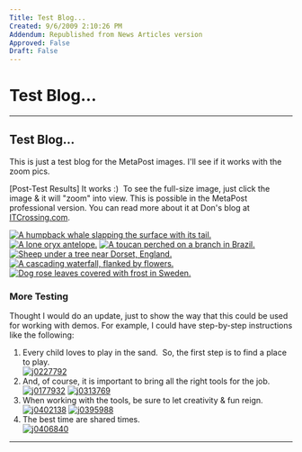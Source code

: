 ```yaml
---
Title: Test Blog...
Created: 9/6/2009 2:10:26 PM
Addendum: Republished from News Articles version
Approved: False
Draft: False
---
```

# Test Blog...

---

## Test Blog...


This is just a test blog for the MetaPost images. I'll see if it works with the zoom pics.



[Post-Test Results] It works :)  To see the full-size image, just click the image & it will "zoom" into view. This is possible in the MetaPost professional version. You can read more about it at Don's blog at [ITCrossing.com](http://www.itcrossing.com/Blog/tabid/103/EntryID/110/Default.aspx).



[![A humpback whale slapping the surface with its tail.](http://www.gilleland.info/Portals/4/images/Blog/WLW/TestBlog_7D15/Humpback%20Whale_thumb.jpg "A humpback whale slapping the surface with its tail.")](/Portals/4/images/Blog/WLW/TestBlog_7D15/Humpback%20Whale_2.jpg) [![A lone oryx antelope.](http://www.gilleland.info/Portals/4/images/Blog/WLW/TestBlog_7D15/Oryx%20Antelope_thumb.jpg "A lone oryx antelope.")](/Portals/4/images/Blog/WLW/TestBlog_7D15/Oryx%20Antelope_2.jpg) [![A toucan perched on a branch in Brazil.](http://www.gilleland.info/Portals/4/images/Blog/WLW/TestBlog_7D15/Toco%20Toucan_thumb.jpg "A toucan perched on a branch in Brazil.")](/Portals/4/images/Blog/WLW/TestBlog_7D15/Toco%20Toucan_2.jpg) [![Sheep under a tree near Dorset, England.](http://www.gilleland.info/Portals/4/images/Blog/WLW/TestBlog_7D15/Tree_thumb.jpg "Sheep under a tree near Dorset, England.")](/Portals/4/images/Blog/WLW/TestBlog_7D15/Tree_2.jpg) [![A cascading waterfall, flanked by flowers.](http://www.gilleland.info/Portals/4/images/Blog/WLW/TestBlog_7D15/Waterfall_thumb.jpg "A cascading waterfall, flanked by flowers.")](/Portals/4/images/Blog/WLW/TestBlog_7D15/Waterfall_2.jpg) [![Dog rose leaves covered with frost in Sweden.](http://www.gilleland.info/Portals/4/images/Blog/WLW/TestBlog_7D15/Winter%20Leaves_thumb.jpg "Dog rose leaves covered with frost in Sweden.")](/Portals/4/images/Blog/WLW/TestBlog_7D15/Winter%20Leaves_2.jpg)


### More Testing


Thought I would do an update, just to show the way that this could be used for working with demos. For example, I could have step-by-step instructions like the following:


1. Every child loves to play in the sand.  So, the first step is to find a place to play.        
[![j0227792](http://www.gilleland.info/Portals/4/images/Blog/WLW/TestBlog_7D15/j0227792_thumb.jpg "j0227792")](/Portals/4/images/Blog/WLW/TestBlog_7D15/j0227792_2.jpg)
2. And, of course, it is important to bring all the right tools for the job.        
[![j0177932](http://www.gilleland.info/Portals/4/images/Blog/WLW/TestBlog_7D15/j0177932_thumb.jpg "j0177932")](/Portals/4/images/Blog/WLW/TestBlog_7D15/j0177932_2.jpg) [![j0313769](http://www.gilleland.info/Portals/4/images/Blog/WLW/TestBlog_7D15/j0313769_thumb.jpg "j0313769")](/Portals/4/images/Blog/WLW/TestBlog_7D15/j0313769_2.jpg)
3. When working with the tools, be sure to let creativity & fun reign.        
[![j0402138](http://www.gilleland.info/Portals/4/images/Blog/WLW/TestBlog_7D15/j0402138_thumb.jpg "j0402138")](/Portals/4/images/Blog/WLW/TestBlog_7D15/j0402138_2.jpg) [![j0395988](http://www.gilleland.info/Portals/4/images/Blog/WLW/TestBlog_7D15/j0395988_thumb.jpg "j0395988")](/Portals/4/images/Blog/WLW/TestBlog_7D15/j0395988_2.jpg)
4. The best time are shared times.        
[![j0406840](http://www.gilleland.info/Portals/4/images/Blog/WLW/TestBlog_7D15/j0406840_thumb.jpg "j0406840")](/Portals/4/images/Blog/WLW/TestBlog_7D15/j0406840_2.jpg)





---

